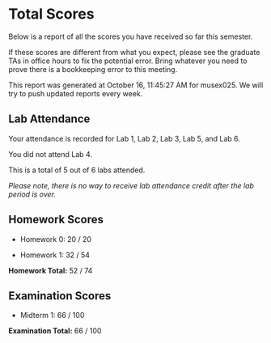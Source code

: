 # Total Scores

Below is a report of all the scores you have received so far this semester.

If these scores are different from what you expect, please see the graduate TAs in office hours to fix the potential error. Bring whatever you need to prove there is a bookkeeping error to this meeting.



This report was generated at October 16, 11:45:27 AM for musex025. We will try to push updated reports every week.

## Lab Attendance

Your attendance is recorded for Lab 1, Lab 2, Lab 3, Lab 5,  and Lab 6.

You did not attend Lab 4.

This is a total of 5 out of 6 labs attended.



*Please note, there is no way to receive lab attendance credit after the lab period is over.*



## Homework Scores



- Homework 0: 20 / 20



- Homework 1: 32 / 54



**Homework Total:** 52 / 74



## Examination Scores



- Midterm 1: 66 / 100



**Examination Total:** 66 / 100



